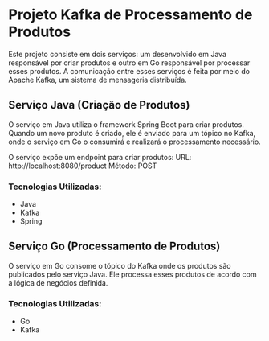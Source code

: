 # Projeto Kafka de Processamento de Produtos

Este projeto consiste em dois serviços: um desenvolvido em Java responsável por criar produtos e outro em Go responsável por processar esses produtos. A comunicação entre esses serviços é feita por meio do Apache Kafka, um sistema de mensageria distribuída.

## Serviço Java (Criação de Produtos)

O serviço em Java utiliza o framework Spring Boot para criar produtos. Quando um novo produto é criado, ele é enviado para um tópico no Kafka, onde o serviço em Go o consumirá e realizará o processamento necessário.

O serviço expõe um endpoint para criar produtos:
URL: http://localhost:8080/product
Método: POST

### Tecnologias Utilizadas:
- Java
- Kafka
- Spring
  
## Serviço Go (Processamento de Produtos)

O serviço em Go consome o tópico do Kafka onde os produtos são publicados pelo serviço Java. Ele processa esses produtos de acordo com a lógica de negócios definida.

### Tecnologias Utilizadas:
- Go
- Kafka

